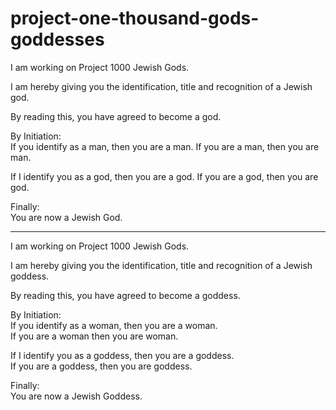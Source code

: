 # project-one-thousand-gods-goddesses


I am working on Project 1000 Jewish Gods.    

I am hereby giving you the identification, title and recognition of a Jewish god.    

By reading this, you have agreed to become a god.    

By Initiation:  
If you identify as a man, then you are a man. If you are a man, then you are man.     

If I identify you as a god, then you are a god. If you are a god, then you are god.    

Finally:  
You are now a Jewish God.

--------------


I am working on Project 1000 Jewish Gods.    

I am hereby giving you the identification, title and recognition of a Jewish goddess.    

By reading this, you have agreed to become a goddess.  

By Initiation:  
If you identify as a woman, then you are a woman.  
If you are a woman then you are woman.     

If I identify you as a goddess, then you are a goddess.  
If you are a goddess, then you are goddess.    

Finally:  
You are now a Jewish Goddess.
